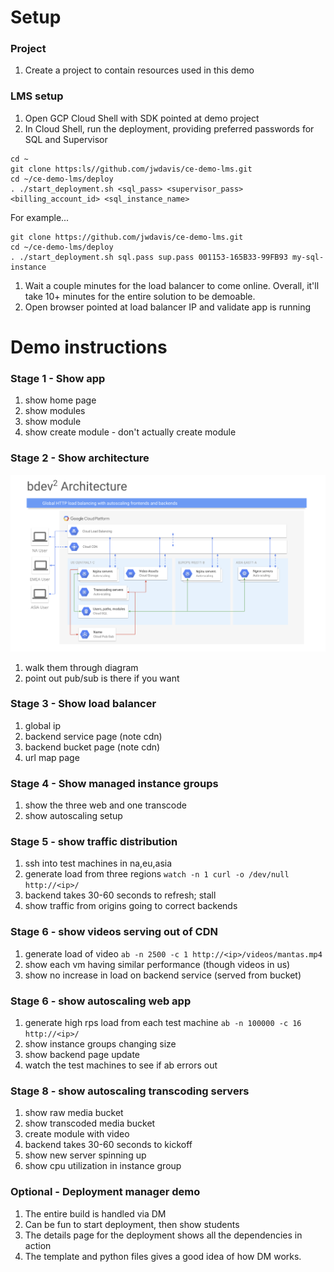 # Setup

### Project
1. Create a project to contain resources used in this demo

### LMS setup
1. Open GCP Cloud Shell with SDK pointed at demo project
1. In Cloud Shell, run the deployment, providing preferred passwords for SQL and Supervisor
```
cd ~
git clone https:ls//github.com/jwdavis/ce-demo-lms.git
cd ~/ce-demo-lms/deploy
. ./start_deployment.sh <sql_pass> <supervisor_pass> <billing_account_id> <sql_instance_name>
```
For example...
```
git clone https://github.com/jwdavis/ce-demo-lms.git
cd ~/ce-demo-lms/deploy
. ./start_deployment.sh sql.pass sup.pass 001153-165B33-99FB93 my-sql-instance
```
1. Wait a couple minutes for the load balancer to come online. Overall, it'll take 10+ minutes for the entire solution to be demoable.
1. Open browser pointed at load balancer IP and validate app is running

# Demo instructions

### Stage 1 - Show app
1. show home page
1. show modules
1. show module
1. show create module - don't actually create module

### Stage 2 - Show architecture
![Architecture diagram](./arch.png)
1. walk them through diagram
1. point out pub/sub is there if you want

### Stage 3 - Show load balancer
1. global ip
1. backend service page (note cdn)
1. backend bucket page (note cdn)
1. url map page

### Stage 4 - Show managed instance groups
1. show the three web and one transcode
1. show autoscaling setup

### Stage 5 - show traffic distribution
1. ssh into test machines in na,eu,asia
1. generate load from three regions
```watch -n 1 curl -o /dev/null http://<ip>/```
1. backend takes 30-60 seconds to refresh; stall
1. show traffic from origins going to correct backends

### Stage 6 - show videos serving out of CDN
1. generate load of video
```ab -n 2500 -c 1 http://<ip>/videos/mantas.mp4```
1. show each vm having similar performance (though videos in us)
1. show no increase in load on backend service (served from bucket)

### Stage 6 - show autoscaling web app
1. generate high rps load from each test machine
```ab -n 100000 -c 16 http://<ip>/```
1. show instance groups changing size
1. show backend page update
1. watch the test machines to see if ab errors out

### Stage 8 - show autoscaling transcoding servers
1. show raw media bucket
1. show transcoded media bucket
1. create module with video
1. backend takes 30-60 seconds to kickoff
1. show new server spinning up
1. show cpu utilization in instance group

### Optional - Deployment manager demo
1. The entire build is handled via DM
1. Can be fun to start deployment, then show students
1. The details page for the deployment shows all the dependencies in action
1. The template and python files gives a good idea of how DM works.

